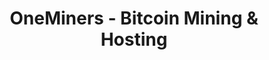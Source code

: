 ---
title: "OneMiners - Bitcoin Mining & Hosting"
url: /miami/oneminers-bitcoin-mining-and-hosting/
shop: computer
---